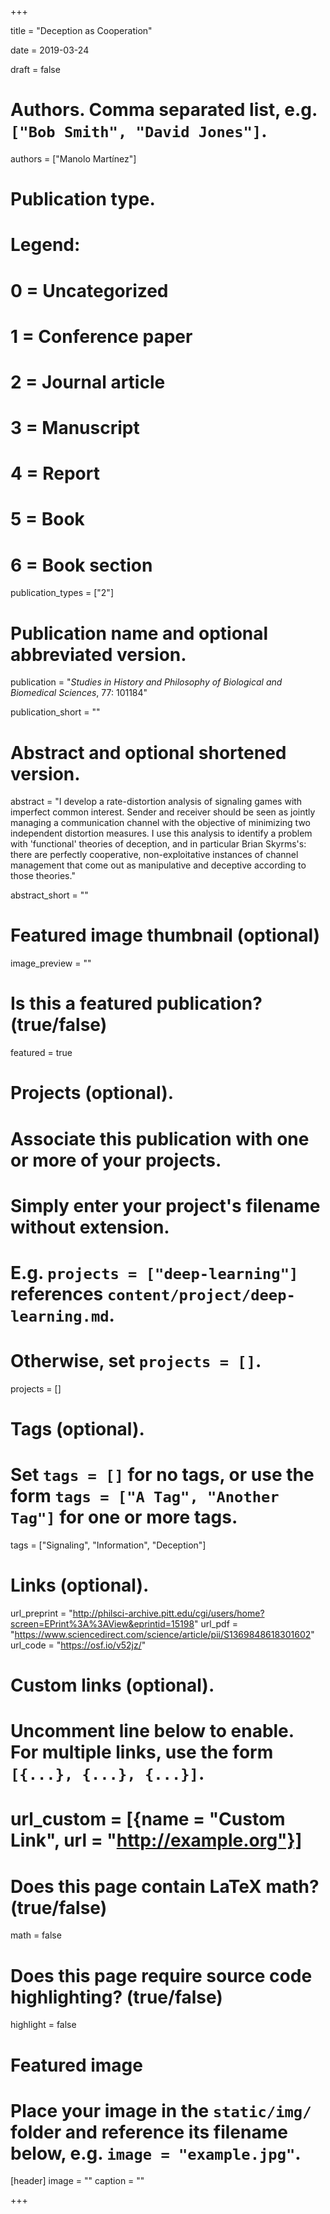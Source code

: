 +++ 

title = "Deception as Cooperation" 

date = 2019-03-24

draft = false

# Authors. Comma separated list, e.g. `["Bob Smith", "David Jones"]`. 

authors = ["Manolo Martínez"]

# Publication type.
# Legend:
# 0 = Uncategorized
# 1 = Conference paper
# 2 = Journal article
# 3 = Manuscript
# 4 = Report
# 5 = Book
# 6 = Book section
publication_types = ["2"]

# Publication name and optional abbreviated version. 

publication = "*Studies in History and Philosophy of Biological and Biomedical Sciences*, 77: 101184" 

publication_short = ""

# Abstract and optional shortened version.

abstract = "I develop a rate-distortion analysis of signaling games with imperfect common interest. Sender and receiver should be seen as jointly managing a communication channel with the objective of minimizing two independent distortion measures. I use this analysis to identify a problem with 'functional' theories of deception, and in particular Brian Skyrms's: there are perfectly cooperative, non-exploitative instances of channel management that come out as manipulative and deceptive according to those theories."

abstract_short = ""

# Featured image thumbnail (optional)
image_preview = ""

# Is this a featured publication? (true/false) 

featured = true

# Projects (optional).
#   Associate this publication with one or more of your projects.
#   Simply enter your project's filename without extension.
#   E.g. `projects = ["deep-learning"]` references `content/project/deep-learning.md`.
#   Otherwise, set `projects = []`.
projects = []

# Tags (optional).
#   Set `tags = []` for no tags, or use the form `tags = ["A Tag", "Another Tag"]` for one or more tags. 

tags = ["Signaling", "Information", "Deception"]

# Links (optional). 

url_preprint = "http://philsci-archive.pitt.edu/cgi/users/home?screen=EPrint%3A%3AView&eprintid=15198"
url_pdf = "https://www.sciencedirect.com/science/article/pii/S1369848618301602"
url_code = "https://osf.io/v52jz/"


# Custom links (optional).
#   Uncomment line below to enable. For multiple links, use the form `[{...}, {...}, {...}]`.
# url_custom = [{name = "Custom Link", url = "http://example.org"}]

# Does this page contain LaTeX math? (true/false) 
math = false

# Does this page require source code highlighting? (true/false) 
highlight = false

# Featured image
# Place your image in the `static/img/` folder and reference its filename below, e.g. `image = "example.jpg"`.
[header]
image = ""
caption = ""

+++

